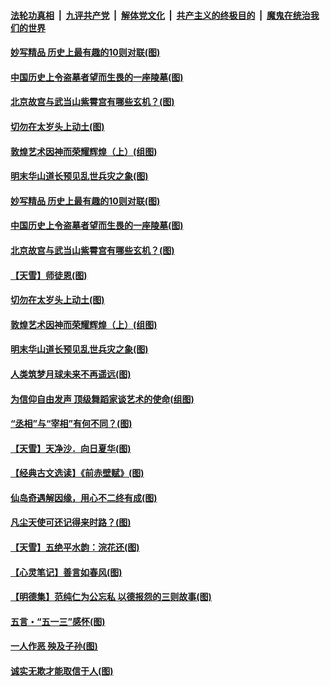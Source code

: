 ####  [法轮功真相](../../../../basic/blob/master/README.md?t=05172131) &nbsp;|&nbsp; [九评共产党](../../../../9ping.md/blob/master/README.md?t=05172131) &nbsp;|&nbsp; [解体党文化](../../../../jtdwh.md/blob/master/README.md?t=05172131)  &nbsp;|&nbsp; [共产主义的终极目的](../../../../gczydzjmd.md/blob/master/README.md?t=05172131) &nbsp;|&nbsp; [魔鬼在统治我们的世界](../../../../mgztzwmdsj.md/blob/master/README.md?t=05172131) 

#### [妙写精品 历史上最有趣的10则对联(图)](../pages/p7/933248.md?t=05172131) 

#### [中国历史上令盗墓者望而生畏的一座陵墓(图)](../pages/p7/933422.md?t=05172131) 

#### [北京故宫与武当山紫霄宫有哪些玄机？(图)](../pages/p7/933246.md?t=05172131) 

#### [切勿在太岁头上动土(图)](../pages/p7/932649.md?t=05172131) 

#### [敦煌艺术因神而荣耀辉煌（上）(组图)](../pages/p7/931718.md?t=05172131) 

#### [明末华山道长预见乱世兵灾之象(图)](../pages/p7/933355.md?t=05172131) 

#### [妙写精品 历史上最有趣的10则对联(图)](../pages/p7/933248.md?t=05172131) 

#### [中国历史上令盗墓者望而生畏的一座陵墓(图)](../pages/p7/933422.md?t=05172131) 

#### [北京故宫与武当山紫霄宫有哪些玄机？(图)](../pages/p7/933246.md?t=05172131) 

#### [【天雪】师徒恩(图)](../pages/p7/933262.md?t=05172131) 

#### [切勿在太岁头上动土(图)](../pages/p7/932649.md?t=05172131) 

#### [敦煌艺术因神而荣耀辉煌（上）(组图)](../pages/p7/931718.md?t=05172131) 

#### [明末华山道长预见乱世兵灾之象(图)](../pages/p7/933355.md?t=05172131) 

#### [人类筑梦月球未来不再遥远(图)](../pages/p7/932774.md?t=05172131) 

#### [为信仰自由发声 顶级舞蹈家谈艺术的使命(组图)](../pages/p7/933219.md?t=05172131) 

#### [“丞相”与“宰相”有何不同？(图)](../pages/p7/933240.md?t=05172131) 

#### [【天雪】天净沙．向日夏华(图)](../pages/p7/933149.md?t=05172131) 

#### [【经典古文选读】《前赤壁赋》(图)](../pages/p7/933138.md?t=05172131) 

#### [仙岛奇遇解因缘，用心不二终有成(图)](../pages/p7/932773.md?t=05172131) 

#### [凡尘天使可还记得来时路？(图)](../pages/p7/932647.md?t=05172131) 

#### [【天雪】五绝平水韵：浣花还(图)](../pages/p7/933146.md?t=05172131) 

#### [【心灵笔记】善言如春风(图)](../pages/p7/933027.md?t=05172131) 

#### [【明德集】范纯仁为公忘私 以德报怨的三则故事(图)](../pages/p7/932646.md?t=05172131) 

#### [五言・“五一三”感怀(图)](../pages/p7/932921.md?t=05172131) 

#### [一人作恶 殃及子孙(图)](../pages/p7/933003.md?t=05172131) 

#### [诚实无欺才能取信于人(图)](../pages/p7/932432.md?t=05172131) 

